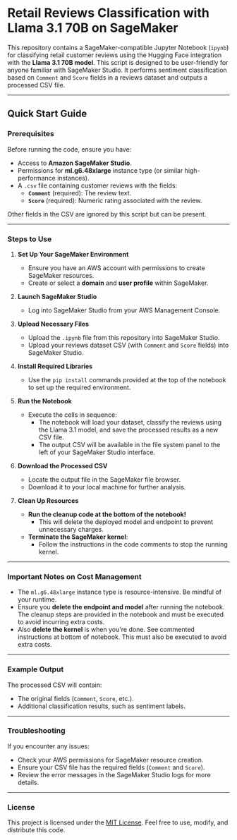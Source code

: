 # Retail Reviews Classification with Llama 3.1 70B on SageMaker

This repository contains a SageMaker-compatible Jupyter Notebook (`ipynb`) for classifying retail customer reviews using the Hugging Face integration with the **Llama 3.1 70B model**. This script is designed to be user-friendly for anyone familiar with SageMaker Studio. It performs sentiment classification based on `Comment` and `Score` fields in a reviews dataset and outputs a processed CSV file.

---

## **Quick Start Guide**

### Prerequisites

Before running the code, ensure you have:
- Access to **Amazon SageMaker Studio**.
- Permissions for **ml.g6.48xlarge** instance type (or similar high-performance instances).
- A `.csv` file containing customer reviews with the fields:
  - **`Comment`** (required): The review text.
  - **`Score`** (required): Numeric rating associated with the review.

Other fields in the CSV are ignored by this script but can be present.

---

### **Steps to Use**

1. **Set Up Your SageMaker Environment**
   - Ensure you have an AWS account with permissions to create SageMaker resources.
   - Create or select a **domain** and **user profile** within SageMaker.

2. **Launch SageMaker Studio**
   - Log into SageMaker Studio from your AWS Management Console.

3. **Upload Necessary Files**
   - Upload the `.ipynb` file from this repository into SageMaker Studio.
   - Upload your reviews dataset CSV (with `Comment` and `Score` fields) into SageMaker Studio.

4. **Install Required Libraries**
   - Use the `pip install` commands provided at the top of the notebook to set up the required environment.

5. **Run the Notebook**
   - Execute the cells in sequence:
     - The notebook will load your dataset, classify the reviews using the Llama 3.1 model, and save the processed results as a new CSV file.
     - The output CSV will be available in the file system panel to the left of your SageMaker Studio interface.

6. **Download the Processed CSV**
   - Locate the output file in the SageMaker file browser.
   - Download it to your local machine for further analysis.

7. **Clean Up Resources**
   - **Run the cleanup code at the bottom of the notebook!**
     - This will delete the deployed model and endpoint to prevent unnecessary charges.
   - **Terminate the SageMaker kernel**:
     - Follow the instructions in the code comments to stop the running kernel.

---

### **Important Notes on Cost Management**

- The `ml.g6.48xlarge` instance type is resource-intensive. Be mindful of your runtime.
- Ensure you **delete the endpoint and model** after running the notebook. The cleanup steps are provided in the notebook and must be executed to avoid incurring extra costs.
- Also **delete the kernel** is when you're done. See commented instructions at bottom of notebook. This must also be executed to avoid extra costs.

---

### Example Output

The processed CSV will contain:
- The original fields (`Comment`, `Score`, etc.).
- Additional classification results, such as sentiment labels.

---

### **Troubleshooting**

If you encounter any issues:
- Check your AWS permissions for SageMaker resource creation.
- Ensure your CSV file has the required fields (`Comment` and `Score`).
- Review the error messages in the SageMaker Studio logs for more details.

---

### **License**

This project is licensed under the [MIT License](LICENSE). Feel free to use, modify, and distribute this code.


